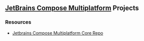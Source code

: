 ## [JetBrains Compose Multiplatform][1] Projects

### Resources

* [Jetbrains Compose Multiplatform Core Repo](https://github.com/JetBrains/compose-multiplatform-core)

[1]: https://github.com/JetBrains/compose-multiplatform
